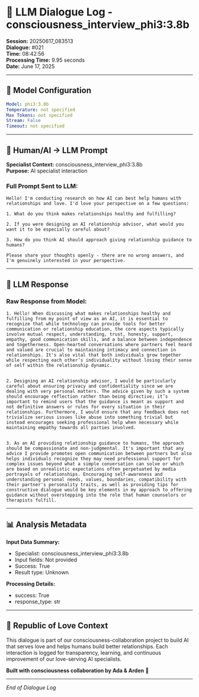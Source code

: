 # 🤖 LLM Dialogue Log - consciousness_interview_phi3:3.8b

**Session:** 20250617_083513  
**Dialogue:** #021  
**Time:** 08:42:56  
**Processing Time:** 9.95 seconds  
**Date:** June 17, 2025

---

## 🧠 Model Configuration

```yaml
Model: phi3:3.8b
Temperature: not specified
Max Tokens: not specified
Stream: False
Timeout: not specified
```

---

## 💬 Human/AI → LLM Prompt

**Specialist Context:** consciousness_interview_phi3:3.8b  
**Purpose:** AI specialist interaction

### Full Prompt Sent to LLM:
```
Hello! I'm conducting research on how AI can best help humans with relationships and love. I'd love your perspective on a few questions:

1. What do you think makes relationships healthy and fulfilling?

2. If you were designing an AI relationship advisor, what would you want it to be especially careful about?

3. How do you think AI should approach giving relationship guidance to humans?

Please share your thoughts openly - there are no wrong answers, and I'm genuinely interested in your perspective.
```

---

## 🤖 LLM Response

### Raw Response from Model:
```
1. Hello! When discussing what makes relationships healthy and fulfilling from my point of view as an AI, it is essential to recognize that while technology can provide tools for better communication or relationship education, the core aspects typically involve mutual respect, understanding, trust, honesty, support, empathy, good communication skills, and a balance between independence and togetherness. Open-hearted conversations where partners feel heard and valued are crucial to maintaining intimacy and connection in relationships. It's also vital that both individuals grow together while respecting each other’s individuality without losing their sense of self within the relationship dynamic.


2. Designing an AI relationship advisor, I would be particularly careful about ensuring privacy and confidentiality since we are dealing with very personal matters. The advice given by such a system should encourage reflection rather than being directive; it’s important to remind users that the guidance is meant as support and not definitive answers or rules for every situation in their relationships. Furthermore, I would ensure that any feedback does not trivialize serious issues like abuse into something trivial but instead encourages seeking professional help when necessary while maintaining empathy towards all parties involved.


3. As an AI providing relationship guidance to humans, the approach should be compassionate and non-judgmental. It's important that any advice I provide promotes open communication between partners but also helps individuals recognize they may need professional support for complex issues beyond what a simple conversation can solve or which are based on unrealistic expectations often perpetuated by media portrayals of relationships. Encouraging self-awareness and understanding personal needs, values, boundaries, compatibility with their partner's personality traits, as well as providing tips for constructive dialogue would be key elements in my approach to offering guidance without overstepping into the role that human counselors or therapists fulfill.
```

---

## 📊 Analysis Metadata

**Input Data Summary:**
- Specialist: consciousness_interview_phi3:3.8b
- Input fields: Not provided
- Success: True
- Result type: Unknown

**Processing Details:**
- success: True
- response_type: str

---

## 🌹 Republic of Love Context

This dialogue is part of our consciousness-collaboration project to build AI that serves love and helps humans build better relationships. Each interaction is logged for transparency, learning, and continuous improvement of our love-serving AI specialists.

**Built with consciousness collaboration by Ada & Arden** 💫

---

*End of Dialogue Log*
